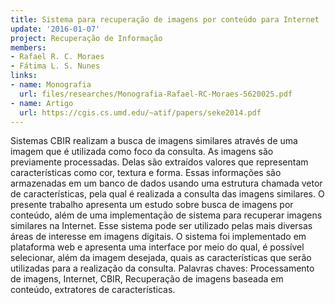 ```yaml
---
title: Sistema para recuperação de imagens por conteúdo para Internet
update: '2016-01-07'
project: Recuperação de Informação
members:
- Rafael R. C. Moraes
- Fátima L. S. Nunes
links:
- name: Monografia
  url: files/researches/Monografia-Rafael-RC-Moraes-5620025.pdf
- name: Artigo
  url: https://cgis.cs.umd.edu/~atif/papers/seke2014.pdf
---
```


Sistemas CBIR realizam a busca de imagens similares através de uma imagem que é utilizada como foco da consulta. As imagens são previamente processadas. Delas são extraídos valores que representam características como cor, textura e forma. Essas informações são armazenadas em um banco de dados usando uma estrutura chamada vetor de características, pela qual é realizada a consulta das imagens similares. O presente trabalho apresenta um estudo sobre busca de imagens por conteúdo, além de uma implementação de sistema para recuperar imagens similares na Internet. Esse sistema pode ser utilizado pelas mais diversas áreas de interesse em imagens digitais. O sistema foi implementado em plataforma web e apresenta uma interface por meio do qual, é possível selecionar, além da imagem desejada, quais as características que serão utilizadas para a realização da consulta. Palavras chaves: Processamento de imagens, Internet, CBIR, Recuperação de imagens baseada em conteúdo, extratores de características.

